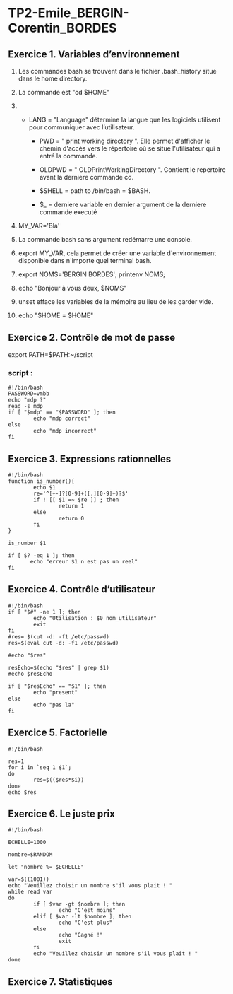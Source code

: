 # TP2-Emile_BERGIN-Corentin_BORDES

## Exercice 1. Variables d’environnement

1) Les commandes bash se trouvent dans le fichier .bash_history situé dans le home directory.

2) La commande est "cd $HOME"

3) * LANG = "Language" détermine la langue que les logiciels utilisent pour communiquer avec l’utilisateur.

	 * PWD = " print working directory ". Elle permet d'afficher le chemin d'accès vers le répertoire où se situe l'utilisateur qui a entré la commande.
	 
	 * OLDPWD = " OLDPrintWorkingDirectory ". Contient le repertoire avant la derniere commande cd.
	 
	 * $SHELL = path to /bin/bash = $BASH.
	  
	 * $_ = derniere variable en dernier argument de la derniere commande executé

4) MY_VAR='Bla'

5) La commande bash sans argument redémarre une console.
		
6) export MY_VAR, cela permet de créer une variable d'environnement disponible dans n'importe quel terminal bash.

7) export NOMS='BERGIN BORDES';
	 printenv NOMS;

8) echo "Bonjour à vous deux, $NOMS"

9) unset efface les variables de la mémoire au lieu de les garder vide.

10) echo "\$HOME = $HOME"

## Exercice 2. Contrôle de mot de passe

export PATH=$PATH:~/script

### script :
```
#!/bin/bash
PASSWORD=vmbb
echo "mdp ?"
read -s mdp
if [ "$mdp" == "$PASSWORD" ]; then
        echo "mdp correct"
else
        echo "mdp incorrect"
fi
```

## Exercice 3. Expressions rationnelles

```
#!/bin/bash
function is_number(){
        echo $1
        re='^[+-]?[0-9]+([.][0-9]+)?$'
        if ! [[ $1 =~ $re ]] ; then
                return 1
        else
                return 0
        fi
}

is_number $1

if [ $? -eq 1 ]; then
       echo "erreur $1 n est pas un reel"
fi
```

## Exercice 4. Contrôle d’utilisateur

```
#!/bin/bash
if [ "$#" -ne 1 ]; then
        echo "Utilisation : $0 nom_utilisateur"
        exit
fi
#res= $(cut -d: -f1 /etc/passwd)
res=$(eval cut -d: -f1 /etc/passwd)

#echo "$res"

resEcho=$(echo "$res" | grep $1)
#echo $resEcho

if [ "$resEcho" == "$1" ]; then
        echo "present"
else
        echo "pas la"
fi
```

## Exercice 5. Factorielle

```
#!/bin/bash
  
res=1
for i in `seq 1 $1`;
do
        res=$(($res*$i))
done
echo $res
```

## Exercice 6. Le juste prix

```
#!/bin/bash
  
ECHELLE=1000

nombre=$RANDOM

let "nombre %= $ECHELLE"

var=$((1001))
echo "Veuillez choisir un nombre s'il vous plait ! "
while read var 
do
        if [ $var -gt $nombre ]; then
                echo "C'est moins"
        elif [ $var -lt $nombre ]; then
                echo "C'est plus"
        else
                echo "Gagné !"
                exit
        fi
        echo "Veuillez choisir un nombre s'il vous plait ! "
done

```

## Exercice 7. Statistiques
